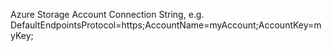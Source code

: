 Azure Storage Account Connection String, e.g. DefaultEndpointsProtocol=https;AccountName=myAccount;AccountKey=myKey;

